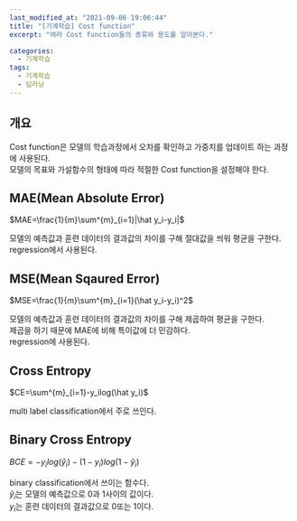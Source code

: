 ```yaml
---
last_modified_at: "2021-09-06 19:06:44"
title: "[기계학습] Cost function"
excerpt: "여러 Cost function들의 종류와 용도를 알아본다."

categories:
  - 기계학습
tags:
  - 기계학습
  - 딥러닝
---
```


## 개요

Cost function은 모델의 학습과정에서 오차를 확인하고 가중치를 업데이트 하는 과정에 사용된다.  
모델의 목표와 가설함수의 형태에 따라 적절한 Cost function을 설정해야 한다.

## MAE(Mean Absolute Error)

$MAE=\frac{1}{m}\sum^{m}_{i=1}|\hat y_i-y_i|$

모델의 예측값과 훈련 데이터의 결과값의 차이를 구해 절대값을 씌워 평균을 구한다.  
regression에서 사용된다.

## MSE(Mean Sqaured Error)

$MSE=\frac{1}{m}\sum^{m}_{i=1}(\hat y_i-y_i)^2$

모델의 예측값과 훈련 데이터의 결과값의 차이를 구해 제곱하여 평균을 구한다.  
제곱을 하기 때문에 MAE에 비해 특이값에 더 민감하다.  
regression에 사용된다.

## Cross Entropy

$CE=\sum^{m}_{i=1}-y_ilog(\hat y_i)$

multi label classification에서 주로 쓰인다.

## Binary Cross Entropy

$BCE=-y_ilog(\hat y_i)-(1-y_i)log(1-\hat y_i)$

binary classification에서 쓰이는 함수다.  
$\hat y_i$는 모델의 예측값으로 0과 1사이의 값이다.  
$y_i$는 훈련 데이터의 결과값으로 0또는 1이다.
